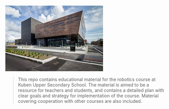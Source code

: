 ![](https://github.com/KvalheimRacing/KubenRobotics/blob/master/Images/Kuben.jpg?raw=true)

>This repo contains educational material for the robotics course at Kuben Upper Secondary School.
The material is aimed to be a resource for teachers and students, and contains a detailed plan with clear goals and strategy for implementation of the course. Material covering cooperation with other courses are also included.
